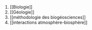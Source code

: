 
1. [[Biologie]]
2. [[Géologie]]
3. [[méthodologie des biogéosciences]]
4. [[interactions atmosphère-biosphère]]
